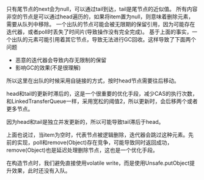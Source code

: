 

只有尾节点的next会为null，可以通过tail到达，tail是尾节点的近似值。
所有内容非空的节点是可以通过head遍历的，如果将item置为null，则意味着删除元素，需要从队列中移除。
一个出队的节点可能会被无限期的保留引用，因为可能存在迭代器，或者poll时丢失了时间片(导致操作没有完全完成)。
基于上面的事实，一个出队的元素可能引用着其它节点，导致无法进行GC回收。这样导致了下面两个问题
- 恶意的迭代器会导致内存无限制的保留
- 影响GC的效果(不是很理解)

所以这里在出队的时候采用自链接的方式，按时head节点需要往后移动。

head和tail的更新时滞后的，这是一个很重要的优化手段，减少CAS的执行次数，和LinkedTransferQueue一样，采用宽松的阈值2，所以更新时，会后移两个或者更多节点。

因为head和tail是独立并发更新的，所以可能导致tail滞后于head。

上面也说过，当item为空时，代表节点被逻辑删除，迭代器会跳过这种元素。先前的实现，poll和remove(Object)存在竞争，可能导致同时返回成功，remove(Object)也是延迟处理删除节点，这也是一个优化手段。

在构造节点时，我们避免直接使用volatile write，而是使用Unsafe.putObject提升效果，此时还没有入队。


